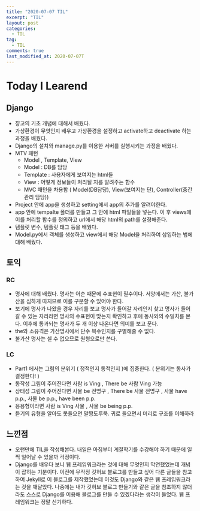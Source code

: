 ```yaml
---
title: "2020-07-07 TIL"
excerpt: "TIL"
layout: post
categories:
  - TIL
tag:
  - TIL
comments: true
last_modified_at: 2020-07-07T
---
```


# Today I Learend

## Django

- 쟝고의 기초 개념에 대해서 배웠다.
- 가상환경이 무엇인지 배우고 가상환경을 설정하고 activate하고 deactivate 하는 과정을 배웠다.
- Django의 설치와 manage.py를 이용한 서버를 실행시키는 과정을 배웠다.
- MTV 패턴
  - Model , Template, View
  - Model : DB를 담당
  - Template : 사용자에게 보여지는 html들
  - View : 어떻게 정보들이 처리될 지를 알려주는 함수
  - MVC 패턴을 차용함 ( Model(DB담당), View(보여지는 단), Controller(중간 관리 담당))
- Project 안에 app을 생성하고 setting에서 app의 추가를 알려야한다.
- app 안에 tempalte 폴더를 만들고 그 안에 html 파일들을 넣는다. 이 후 views에 이를 처리할 함수를 정의하고 url에서 해당 html의 path를 설정해준다.
- 템플릿 변수, 템플릿 태그 등을 배웠다.
- Model.py에서 객체를 생성하고 view에서 해당 Model을 처리하여 삽입하는 법에 대해 배웠다.

## 토익

### RC

- 명사에 대해 배웠다. 명사는 어순 때문에 수표현이 필수이다. 서양에서는 가산, 불가산을 심하게 따지므로 이를 구분할 수 있어야 한다.
- 보기에 명사가 나왔을 경우 자리를 보고 명사가 들어갈 자리인지 찾고 명사가 들어갈 수 있는 자리라면 명사의 수표현이 맞는지 확인하고 후에 동사와의 수일치를 본다. 이후에 통과되는 명사가 두 개 이상 나온다면 의미를 보고 푼다.
- the와 소유격은 가산명사에서 단수 복수인지를 구별해줄 수 없다.
- 불가산 명사는 셀 수 없으므로 원형으로만 쓴다.

### LC

- Part1 에서는 그림의 분위기 ( 정적인지 동적인지 )에 집중한다. ( 분위기는 동사가 결정한다! )
- 동작성 그림이 주어진다면 사람 is Ving , There be 사람 Ving 가능
- 상태성 그림이 주어진다면 사물 be 전명구 , There be 사물 전명구 , 사물 have p.p., 사물 be p.p., have been p.p.
- 응용형이라면 사람 is Ving 사물 , 사물 be being p.p.
- 듣기의 유형을 알아도 못들으면 말짱도루묵. 귀로 들으면서 머리로 구조를 이해하라

## 느낀점

- 오랜만에 TIL을 작성해본다. 내일은 아침부터 계절학기를 수강해야 하기 때문에 일찍 일어날 수 있을까 걱정이다.
- Django를 배우다 보니 웹 프레임워크라는 것에 대해 무엇인지 막연했었는데 개념이 잡히는 기분이다. 이전에 무작정 깃허브 블로그를 만들고 싶어 다른 글들을 참고하여 Jekyll로 이 블로그를 제작했었는데 이것도 Django와 같은 웹 프레임워크라는 것을 깨달았다. 나중에는 내가 깃허브 블로그 만들기와 같은 글을 참조하지 않더라도 스스로 Django를 이용해 블로그를 만들 수 있겠다라는 생각이 들었다. 웹 프레임워크는 정말 신기하다.
